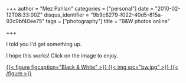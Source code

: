 +++
author = "Mez Pahlan"
categories = ["personal"]
date = "2010-02-12T08:33:00Z"
disqus_identifier = "9b9c6279-f022-40d5-815a-92c9bf40ee75"
tags = ["photography"]
title = "B&W photos online"

+++

I told you I'd get something up.

I hope this works! Click on the image to enjoy.

[{{< figure figcaption="Black & White" >}}
    {{< img src="bw.jpg" >}}
{{< /figure >}}](https://goo.gl/photos/GSKaJBsYDaBKL2Du8)

<!--more-->
